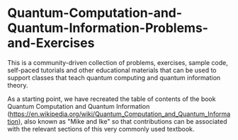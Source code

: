 # Quantum-Computation-and-Quantum-Information-Problems-and-Exercises
This is a community-driven collection of problems, exercises, sample code, self-paced tutorials and other educational materials that can be used to support classes that teach quantum computing and quantum information theory.

As a starting point, we have recreated the table of contents of the book Quantum Computation and Quantum Information (https://en.wikipedia.org/wiki/Quantum_Computation_and_Quantum_Information), also known as "Mike and Ike" so that contributions can be associated with the relevant sections of this very commonly used textbook.
